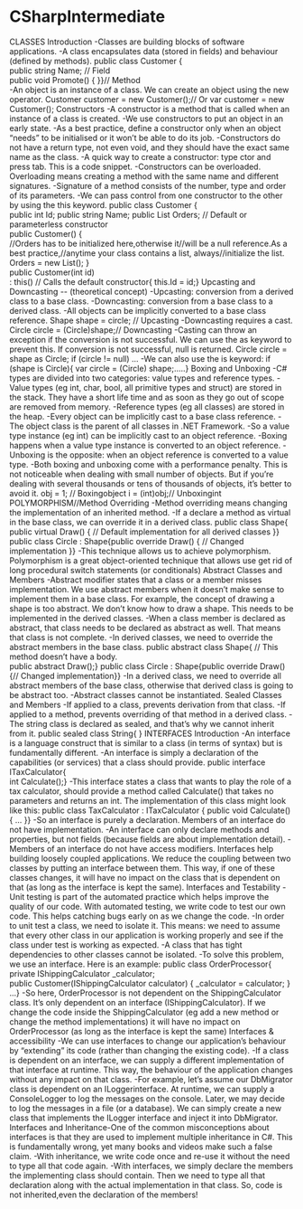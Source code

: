 # CSharpIntermediate

CLASSES Introduction  -Classes are building blocks of software applications. 
-A class encapsulates data (stored in fields) and behaviour (defined by methods).
public class Customer {    
public string Name; // Field     
public void Promote()        {      }}// Method    
-An object is an instance of a class. We can create an object using the new operator. 
Customer customer = new Customer();// Or
var customer = new Customer();
Constructors  -A constructor is a method that is called when an instance of a class is created.
-We use constructors to put an object in an early state.
-As a best practice, define a constructor only when an object “needs” to be initialised or it won’t be able to do its job.
-Constructors do not have a return type, not even void, and they should have the exact same name as the class. 
-A quick way to create a constructor: type ctor and press tab. This is a code snippet.
-Constructors can be overloaded. Overloading means creating a method with the same name and different signatures. 
-Signature of a method consists of the number, type and order of its parameters.
-We can pass control from one constructor to the other by using the this keyword.
public class Customer {       
public int Id;       public string Name;       public List<Order> Orders;      // Default or parameterless constructor       
public Customer()       {           
//Orders has to be initialized here,otherwise it//will be a null reference.As a best practice,//anytime your class contains a list, always//initialize the list.             
  Orders = new List<Order>();       }       
  public Customer(int id)          
  : this()  // Calls the default constructor{ this.Id = id;}
Upcasting and Downcasting -- (theoretical concept)
-Upcasting: conversion from a derived class to a base class.
-Downcasting: conversion from a base class to a derived class.
-All objects can be implicitly converted to a base class reference. 
Shape shape = circle; // Upcasting
-Downcasting requires a cast.
Circle circle = (Circle)shape;// Downcasting
-Casting can throw an exception if the conversion is not successful. We can use the as keyword to prevent this. 
If conversion is not successful, null is returned. 
Circle circle = shape as Circle;
if (circle != null) ...
-We can also use the is keyword:
if (shape is Circle){    var circle = (Circle) shape;.....}
Boxing and Unboxing
-C# types are divided into two categories: value types and reference types.
-Value types (eg int, char, bool, all primitive types and struct) are stored in the stack. They have a short life time and as soon as they go out of scope are removed from memory.
-Reference types (eg all classes) are stored in the heap. 
-Every object can be implicitly cast to a base class reference. 
-The object class is the parent of all classes in .NET Framework.
-So a value type instance (eg int) can be implicitly cast to an object reference. 
-Boxing happens when a value type instance is converted to an object reference. 
-Unboxing is the opposite: when an object reference is converted to a value type.
-Both boxing and unboxing come with a performance penalty. This is not noticeable when dealing with small number of objects. 
But if you’re dealing with several thousands or tens of thousands of objects, it’s better to avoid it. 
obj = 1; // Boxingobject 
i = (int)obj;// Unboxingint 
POLYMORPHISM//Method Overriding
-Method overriding means changing the implementation of an inherited method.
-If a declare a method as virtual in the base class, we can override it in a derived class.
public class Shape{  
public virtual Draw() { // Default implementation for all derived classes   }}
public class Circle : Shape{public override Draw() { // Changed implementation    }}
-This technique allows us to achieve polymorphism. 
Polymorphism is a great object-oriented technique that allows use get rid of long procedural switch statements (or conditionals)
Abstract Classes and Members
-Abstract modifier states that a class or a member misses implementation. We use abstract members when it doesn’t make sense to implement them in a base class. For example, the concept of drawing a shape is too abstract. We don’t know how to draw a shape. This needs to be implemented in the derived classes.
-When a class member is declared as abstract, that class needs to be declared as abstract as well. That means that class is not complete. 
-In derived classes, we need to override the abstract members in the base class.
public abstract class Shape{         // This method doesn’t have a body.     
public abstract Draw();}
public class Circle : Shape{public override Draw(){// Changed implementation}}
-In a derived class, we need to override all abstract members of the base class, otherwise that derived class is going to be abstract too.
-Abstract classes cannot be instantiated.
Sealed Classes and Members
-If applied to a class, prevents derivation from that class.
-If applied to a method, prevents overriding of that method in a derived class.
-The string class is declared as sealed, and that’s why we cannot inherit from it.
public sealed class String{     }
INTERFACES Introduction
-An interface is a language construct that is similar to a class (in terms of syntax) but is fundamentally different.
-An interface is simply a declaration of the capabilities (or services) that a class should provide. 
public interface ITaxCalculator{       
int Calculate();}
-This interface states a class that wants to play the role of a tax calculator, should provide a method called Calculate() that takes no parameters 
and returns an int. The implementation of this class might look like this:
public class TaxCalculator : ITaxCalculator {      public void Calculate() { ... }}
-So an interface is purely a declaration. Members of an interface do not have implementation. 
-An interface can only declare methods and properties, but not fields (because fields are about implementation detail).
-Members of an interface do not have access modifiers. 
Interfaces help building loosely coupled applications. We reduce the coupling between two classes by putting an interface between them. This way, if one of these classes changes, it will have no impact on the class that is dependent on that (as long as the interface is kept the same). Interfaces and Testability
-Unit testing is part of the automated practice which helps improve the quality of our code. With automated testing, we write code to test our own code. This helps catching bugs early on as we change the code. 
-In order to unit test a class, we need to isolate it. This means: we need to assume that every other class in our application is working properly and see if the class under test is working as expected.
-A class that has tight dependencies to other classes cannot be isolated. 
-To solve this problem, we use an interface. Here is an example:
public class OrderProcessor{  private IShippingCalculator _calculator;       
public Customer(IShippingCalculator calculator)       {        _calculator = calculator;       }       ...}
-So here, OrderProcessor is not dependent on the ShippingCalculator class. It’s only dependent on an interface (IShippingCalculator). 
If we change the code inside the ShippingCalculator (eg add a new method or change the method implementations) it will have no impact on OrderProcessor (as long as the interface is kept the same)
Interfaces & accessibility
-We can use interfaces to change our application’s behaviour by “extending” its code (rather than changing the existing code).
-If a class is dependent on an interface, we can supply a different implementation of that interface at runtime. This way, the behaviour of the application changes without any impact on that class. 
-For example, let’s assume our DbMigrator class is dependent on an ILoggerinterface. At runtime, we can supply a ConsoleLogger to log the messages on the console. Later, we may decide to log the messages in a file (or a database). 
We can simply create a new class that implements the ILogger interface and inject it into DbMigrator. Interfaces and Inheritance-One of the common misconceptions about interfaces is that they are used to implement multiple inheritance in C#. This is fundamentally wrong, yet many books and videos make such a false claim. -With inheritance, we write code once and re-use it without the need to type all that code again. 
-With interfaces, we simply declare the members the implementing class should contain. Then we need to type all that declaration along with the actual implementation in that class. So, code is not inherited,even the declaration of the members!
